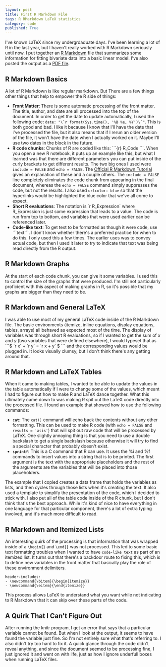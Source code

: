 ```yaml
---
layout: post
title: First R Markdown File
tags: R RMarkdown LaTeX statistics
category: code
published: True
---
```


I've known LaTeX since my undergrdaduate days. I've been learning a lot of R in the last year, but I haven't really worked with R Markdown seriously until now. I put together an [R Markdown](https://aaronwongnsc.github.io/files/20200502-LinearRegression.Rmd) file that summarizes some information for fitting bivariate data into a basic linear model. I've also posted the output as a [PDF file](https://aaronwongnsc.github.io/files/20200502-LinearRegression.pdf).

## R Markdown Basics

A lot of R Markdown is like regular markdown. But There are a few things other things that help to empower the R side of things:

- **Front Matter**: There is some automatic processing of the front matter. The title, author, and date are all processed into the top of the document. In order to get the date to update automatically, I used the following code: ```date: "\`r format(Sys.time(), '%B %e, %Y')\`"```. This is both good and bad. I like it because I know that I'll have the date that I've processed the file, but it also means that if I rerun an older version of the file, it won't have the date when I actually worked on it. Maybe I'll use two dates in the block in the future.
- **R code chunks**: Chunks of R are coded like this: \`\`\`{r} R_Code \`\`\`. When you open a new R notebook, it puts up an example like this, but what I learned was that there are different parameters you can put inside of the curly brackets to get different results. The two big ones I used were ```include = FALSE``` and ```echo = FALSE```. The [Official R Markdown Tutorial](https://rmarkdown.rstudio.com/lesson-3.html) gives an explanation of these and a couple others.  The ```include = FALSE``` line completely eliminates the code chunk from appearing in the final document, whereas the ```echo = FALSE``` command simply suppresses the code, but not the results. I also used ```urlcolor: blue``` so that the hyperlinks would be highlighted the blue color that we've all come to expect.
- **Short R evaluations**: The notation is \`r R_Expression\` where R_Expression is just some expression that leads to a value. The code is run from top to bottom, and variables that were used earlier can be referenced later.
- **Code-like text**: To get text to be formatted as though it were code, use \`\`\`text\`\`\`. I don't know whether there's a preferred practice for when to do this. I only used this a few times. The earlier uses was to convey actual code, but then I used it later to try to indicate that text was being read directly from the R output.

## R Markdown Graphs

At the start of each code chunk, you can give it some variables. I used this to control the size of the graphs that were produced. I'm still not particularly proficient with this aspect of making graphs in R, so it's possible that my graphs are bigger than they need to be.

## R Markdown and General LaTeX

I was able to use most of my general LaTeX code inside of the R Markdown file. The basic environments (itemize, inline equations, display equations, tables, arrays) all behaved as expected most of the time. The display of variables was through short R evaluations, so if I wanted to get the sum of $x$ and $y$ (two variables that were defined elsewhere), I would typeset that as \`\`\`$ \`r x\` + \`r y\` = \`r x + y\` $ \`\`\` and the corresponding values would be plugged in. It looks visually clumsy, but I don't think there's any getting around that.

## R Markdown and LaTeX Tables

When it came to making tables, I wanted to be able to update the values in the table automatically if I were to change some of the values, which meant I had to figure out how to make R and LaTeX dance together. What this ultimately came down to was making R spit out the LaTeX code directly into the processed file. I found an example that showed how to use the following commands:

- **```cat```**: The ```cat()``` command will echo back the contents without any other formatting. This can be used to make R code (with ```echo = FALSE``` and ```results = 'asis'```) that will spit out raw code that will be processed by LaTeX. One slightly annoying thing is that you need to use a double backslash to get a single backslash because otherwise it will try to find a special character that probably doesn't exist.
- **```sprintf```**: This is a C command that R can use. It uses the %i and %f commands to insert values into a string that is to be printed. The first argument is the text with the appropriate placeholders and the rest of the arguments are the variables that will be placed into those placeholders.

The example that I copied creates a data frame that holds the variables as lists, and then cycles through those lists when it's creating the text. It also used a template to simplify the presentation of the code, which I decided to stick with. I also put all of the table code inside of the R chunk, but I don't think that's the best approach. While it's kind of nice to have everything in one language for that particular component, there's a lot of extra typing involved, and it's much more difficult to read.

## R Markdown and Itemized Lists

An interesting quirk of the processing is that information that was wrapped inside of a ```\begin{}``` and ```\end{}``` was not processed. This led to some basic text formatting troubles when I wanted to have ```code-like text``` as part of an itemized list. It turns out that there's a backdoor route to fixing this, which is to define new variables in the front matter that basically play the role of these environment delimiters.

```
header-includes:
- \newcommand{\bitem}{\begin{itemize}}
- \newcommand{\eitem}{\end{itemize}}
```

This process allows LaTeX to understand what you want while not indicating to R Markdown that it can skip over these parts of the code.

## A Quirk That I Can't Figure Out

After running the knitr program, I get an error that says that a particular variable cannot be found. But when I look at the output, it seems to have found the variable just fine. So I'm not entirely sure what that's referring to. I also didn't try too hard to fix it. A quick glance through the code didn't reveal anything, and since the document seemed to be processing fine, I just ignored it and went on with life, just as how I ignore underfull boxes when running LaTeX files.
